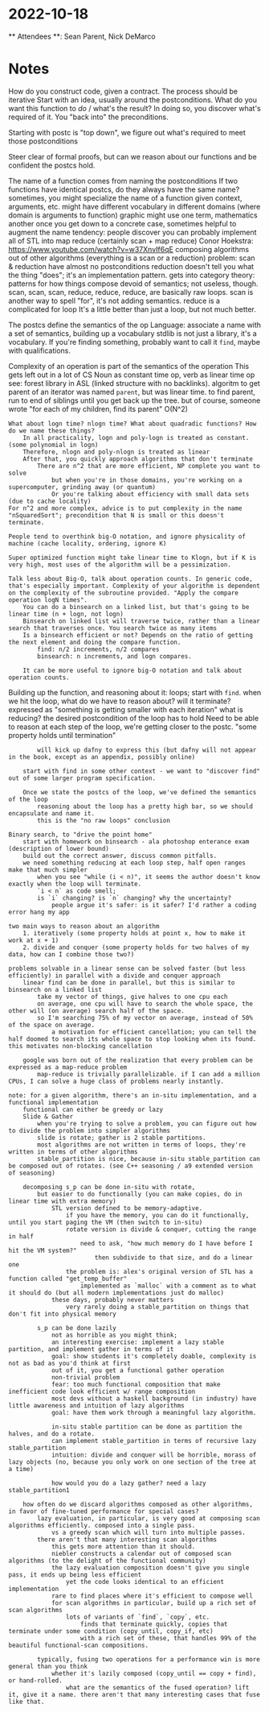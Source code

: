# 2022-10-18
** Attendees **: Sean Parent, Nick DeMarco

# Notes

How do you construct code, given a contract.
The process should be iterative
Start with an idea, usually around the postconditions.
What do you want this function to _do_ / what's the result?
In doing so, you discover what's required of it. 
You "back into" the preconditions.

Starting with postc is "top down", we figure out what's required to meet those postconditions

Steer clear of formal proofs, but can we reason about our functions and be confident the postcs hold.

The name of a function comes from naming the postconditions
    If two functions have identical postcs, do they always have the same name?
        sometimes, you might specialize the name of a function given context, arguments, etc.
        might have different vocabulary in different domains (where domain is arguments to function)
            graphic might use one term, mathematics another
        once you get down to a concrete case, sometimes helpful to augment the name
        tendency: people discover you can probably implement all of STL into map reduce (certainly scan + map reduce)
            Conor Hoekstra: https://www.youtube.com/watch?v=w37XnvIf6qE
            composing algorithms out of other algorithms (everything is a scan or a reduction)
            problem: scan & reduction have almost no postconditions
                reduction doesn't tell you what the thing "does"; it's an implementation pattern.
                gets into category theory: patterns for how things compose
                    devoid of semantics; not useless, though.
                    scan, scan, scan, reduce, reduce, reduce, are basically raw loops.
                        scan is another way to spell "for", it's not adding semantics.
                        reduce is a complicated for loop
                    It's a little better than just a loop, but not much better.

The postcs define the semantics of the op
Language: associate a name with a set of semantics, building up a vocabulary
stdlib is not just a library, it's a vocabulary. If you're finding something, probably want to call it `find`, maybe with qualifications.

Complexity of an operation is part of the semantics of the operation
    This gets left out in a lot of CS
    Noun as constant time op, verb as linear time op
    see: forest library in ASL
        (linked structure with no backlinks). 
        algoritm to get parent of an iterator was named `parent`, but was linear time.
        to find parent, run to end of siblings until you get back up the tree.
        but of course, someone wrote "for each of my children, find its parent" O(N^2)
    
    What about logn time? nlogn time? What about quadradic functions? How do we name these things?
        In all practicality, logn and poly-logn is treated as constant. (some polynomial in logn)
        Therefore, nlogn and poly-nlogn is treated as linear
        After that, you quickly approach algorithms that don't terminate
            There are n^2 that are more efficient, NP complete you want to solve
                but when you're in those domains, you're working on a supercomputer, grinding away (or quantum)
                Or you're talking about efficiency with small data sets (due to cache locality)
    For n^2 and more complex, advice is to put complexity in the name "nSquaredSort"; precondition that N is small or this doesn't terminate. 

    People tend to overthink big-O notation, and ignore physicality of machine (cache locality, ordering, ignore K)

    Super optimized function might take linear time to Klogn, but if K is very high, most uses of the algorithm will be a pessimization.

    Talk less about Big-O, talk about operation counts. In generic code, that's especially important. Complexity of your algorithm is dependent on the complexity of the subroutine provided. "Apply the compare operation logN times".
        You can do a binsearch on a linked list, but that's going to be linear time (n + logn, not logn)
        Binsearch on linked list will traverse twice, rather than a linear search that traverses once. You search twice as many items
        Is a binsearch efficient or not? Depends on the ratio of getting the next element and doing the compare function.
            find: n/2 increments, n/2 compares
            binsearch: n increments, and logn compares.

        It can be more useful to ignore big-O notation and talk about operation counts.

Building up the function, and reasoning about it:
    loops; start with `find`.
        when we hit the loop, what do we have to reason about?
            will it terminate? 
                expressed as "something is getting smaller with each iteration"
                what is reducing?
                the desired postcondition of the loop has to hold
            Need to be able to reason at each step of the loop, we're getting closer to the postc.
                "some property holds until termination"
            
            will kick up dafny to express this (but dafny will not appear in the book, except as an appendix, possibly online)

        start with find in some other context - we want to "discover find" out of some larger program specification.

        Once we state the postcs of the loop, we've defined the semantics of the loop
            reasoning about the loop has a pretty high bar, so we should encapsulate and name it. 
            this is the "no raw loops" conclusion

    Binary search, to "drive the point home"
        start with homework on binsearch - ala photoshop enterance exam (description of lower bound)
        build out the correct answer, discuss common pitfalls. 
        we need something reducing at each loop step, half open ranges make that much simpler
            when you see "while (i < n)", it seems the author doesn't know exactly when the loop will terminate.
            `i < n` as code smell; 
            is `i` changing? is `n` changing? why the uncertainty?
                people argue it's safer: is it safer? I'd rather a coding error hang my app

    two main ways to reason about an algorithm
        1. iteratively (some property holds at point x, how to make it work at x + 1)
        2. divide and conquer (some property holds for two halves of my data, how can I combine those two?)
    
    problems solvable in a linear sense can be solved faster (but less efficiently) in parallel with a divide and conquer approach
        linear find can be done in parallel, but this is similar to binsearch on a linked list
            take my vector of things, give halves to one cpu each
            on average, one cpu will have to search the whole space, the other will (on average) search half of the space.
            so I'm searching 75% of my vector on average, instead of 50% of the space on average.
                a motivation for efficient cancellation; you can tell the half doomed to search its whole space to stop looking when its found. this motivates non-blocking cancellation
        
        google was born out of the realization that every problem can be expressed as a map-reduce problem
            map-reduce is trivially parallelizable. if I can add a million CPUs, I can solve a huge class of problems nearly instantly. 

    note: for a given algorithm, there's an in-situ implementation, and a functional implementation
        functional can either be greedy or lazy
        Slide & Gather
            when you're trying to solve a problem, you can figure out how to divide the problem into simpler algorithms
            slide is rotate; gather is 2 stable partitions.
            most algorithms are not written in terms of loops, they're written in terms of other algorithms
            stable_partition is nice, because in-situ stable_partition can be composed out of rotates. (see C++ seasoning / a9 extended version of seasoning)

        decomposing s_p can be done in-situ with rotate,
            but easier to do functionally (you can make copies, do in linear time with extra memory)
                STL version defined to be memory-adaptive. 
                    if you have the memory, you can do it functionally, until you start paging the VM (then switch to in-situ)
                    rotate version is divide & conquer, cutting the range in half
                        need to ask, "how much memory do I have before I hit the VM system?"
                            then subdivide to that size, and do a linear one
                    the problem is: alex's original version of STL has a function called "get_temp_buffer"
                        implemented as `malloc` with a comment as to what it should do (but all modern implementations just do malloc)
                these days, probably never matters
                    very rarely doing a stable_partition on things that don't fit into physical memory

            s_p can be done lazily
                not as horrible as you might think; 
                an interesting exercise: implement a lazy stable partition, and implement gather in terms of it
                goal: show students it's completely doable, complexity is not as bad as you'd think at first
                out of it, you get a functional gather operation
                non-trivial problem
                fear: too much functional composition that make inefficient code look efficient w/ range composition
                most devs without a haskell background (in industry) have little awareness and intuition of lazy algorithms
                goal: have them work through a meaningful lazy algorithm. 

                in-situ stable partition can be done as partition the halves, and do a rotate.
                can implement stable_partition in terms of recursive lazy stable_partition
                intuition: divide and conquer will be horrible, morass of lazy objects (no, because you only work on one section of the tree at a time)

                how would you do a lazy gather? need a lazy stable_partition1

        how often do we discard algorithms composed as other algorithms, in favor of fine-tuned performance for special cases?
            lazy evaluation, in particular, is very good at composing scan algorithms efficiently. composed into a single pass.
                vs a greedy scan which will turn into multiple passes.
            there aren't that many interesting scan algorithms
                this gets more attention than it should. 
                niebler constructs a calendar out of composed scan algorithms (to the delight of the functional community)
                the lazy evaluation composition doesn't give you single pass, it ends up being less efficient
                    yet the code looks identical to an efficient implementation
                rare to find places where it's efficient to compose well
                for scan algorithms in particular, build up a rich set of scan algorithms
                    lots of variants of `find`, `copy`, etc.
                        finds that terminate quickly, copies that terminate under some condition (copy_until, copy_if, etc)
                        with a rich set of these, that handles 99% of the beautiful functional-scan compositions.
            
            typically, fusing two operations for a performance win is more general than you think
                whether it's lazily composed (copy_until == copy + find), or hand-rolled.
                    what are the semantics of the fused operation? lift it, give it a name. there aren't that many interesting cases that fuse like that.
            
                